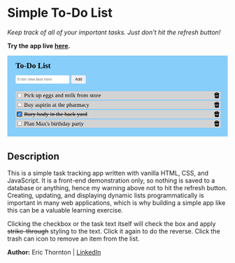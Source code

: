 # Simple To-Do List

_Keep track of all of your important tasks. Just don't hit the refresh button!_

**Try the app live [here](https://et-codes.github.io/todo-app/).**

![To-Do app screenshot](screenshot.png)

## Description

This is a simple task tracking app written with vanilla HTML, CSS, and JavaScript. It is a front-end demonstration only, so nothing is saved to a database or anything, hence my warning above not to hit the refresh button. Creating, updating, and displaying dynamic lists programmatically is important in many web applications, which is why building a simple app like this can be a valuable learning exercise.

Clicking the checkbox or the task text itself will check the box and apply ~~strike-through~~ styling to the text. Click it again to do the reverse. Click the trash can icon to remove an item from the list.

**Author:** Eric Thornton | [LinkedIn](https://www.linkedin.com/in/ethornton/)
